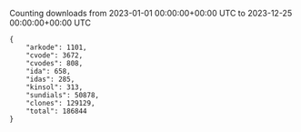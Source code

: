 
Counting downloads from 2023-01-01 00:00:00+00:00 UTC to 2023-12-25 00:00:00+00:00 UTC

```
{
    "arkode": 1101,
    "cvode": 3672,
    "cvodes": 808,
    "ida": 658,
    "idas": 285,
    "kinsol": 313,
    "sundials": 50878,
    "clones": 129129,
    "total": 186844
}
```
